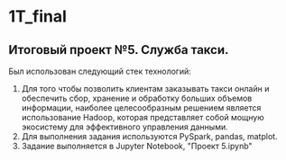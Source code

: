 # 1T_final

## Итоговый проект №5. Служба такси.

Был использован следующий стек технологий:

1. Для того чтобы позволить клиентам заказывать такси онлайн и обеспечить сбор, хранение и обработку больших объемов информации, наиболее целесообразным решением является использование Hadoop, которая представляет собой мощную экосистему для эффективного управления данными.
2. Для выполнения задания используются PySpark, pandas, matplot.
3. Задание выполняется в Jupyter Notebook, "Проект 5.ipynb"

